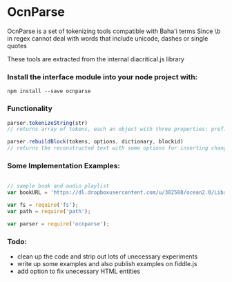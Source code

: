# OcnParse
OcnParse is a set of tokenizing tools compatible with Baha'i terms
Since \b in regex cannot deal with words that include unicode, dashes or single quotes

These tools are extracted from the internal diacritical.js library
 

### Install the interface module into your node project with:
``` 
npm install --save ocnparse
```

### Functionality
``` Javascript
parser.tokenizeString(str) 
// returns array of tokens, each an object with three properties: prefix, word and suffix. Prefix and suffix contain any punctuation or markup. Word contains the core word (which can also contain <u> markup).

parser.rebuildBlock(tokens, options, dictionary, blockid)
// returns the reconstructed text with some options for inserting changes
```
 
 
 
### Some Implementation Examples:
``` Javascript 

// sample book and audio playlist
var bookURL = 'https://dl.dropboxusercontent.com/u/382588/ocean2.0/Library/books-work/4.%20proofed-done/abd-tn-en.html';

var fs = require('fs');
var path = require('path');

var parser = require('ocnparse'); 
```

### Todo:

* clean up the code and strip out lots of unecessary experiments
* write up some examples and also publish examples on fiddle.js
* add option to fix unecessary HTML entities

